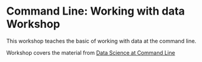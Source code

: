 # Command Line: Working with data Workshop

This workshop teaches the basic of working with data at the command line. 

Workshop covers the material from
[Data Science at Command Line](https://www.datascienceatthecommandline.com)

